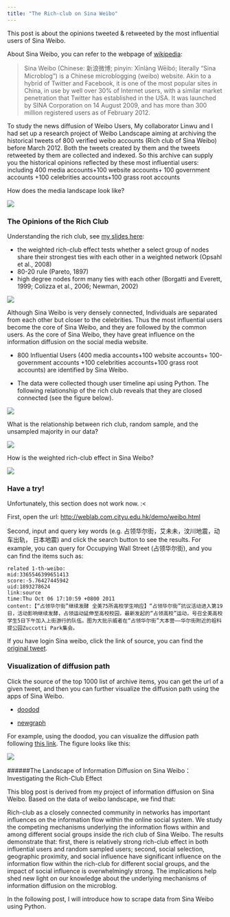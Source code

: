 ```yaml
---
title: "The Rich-club on Sina Weibo"
---
```



This post is about the opinions tweeted & retweeted by the most influential users of Sina Weibo.

About Sina Weibo, you can refer to the webpage of [wikipedia](http://en.wikipedia.org/wiki/Sina_Weibo#cite_note-3):

> Sina Weibo (Chinese: 新浪微博; pinyin: Xīnlàng Wēibó; literally “Sina Microblog”) is a Chinese microblogging (weibo) website. Akin to a hybrid of Twitter and Facebook, it is one of the most popular sites in China, in use by well over 30% of Internet users, with a similar market penetration that Twitter has established in the USA. It was launched by SINA Corporation on 14 August 2009, and has more than 300 million registered users as of February 2012.

To study the news diffusion of Weibo Users, My collaborator Linwu and I had set up a research project of Weibo Landscape aiming at archiving the historical tweets of 800 verified weibo accounts (Rich club of Sina Weibo) before March 2012. Both the tweets created by them and the tweets retweeted by them are collected and indexed. So this archive can supply you the historical opinions reflected by these most influential users: including 400 media accounts+100 website accounts+ 100 government accounts +100 celebrities accounts+100 grass root accounts

How does the media landscape look like?

![](http://weblab.com.cityu.edu.hk/blog/chengjun/files/2012/04/landscape.png)

### The Opinions of the Rich Club

Understanding the rich club, see [my slides here](http://chengjun.github.io/slides/strut/richclub/):

- the weighted rich-club effect tests whether a select group
of nodes share their strongest ties with each other in a
weighted network (Opsahl et al., 2008)
- 80-20 rule  (Pareto, 1897)
- high degree nodes form many ties with each other
(Borgatti and Everett, 1999; Colizza et al., 2006; Newman, 2002)



![](http://weblab.com.cityu.edu.hk/blog/chengjun/files/2012/04/core-and-periphery.png)

Although Sina Weibo is very densely connected, Individuals are separated from each other but closer to the celebrities. Thus the most influential users become the core of Sina Weibo, and they are followed by the common users. As the core of Sina Weibo, they have great influence on the information diffusion on the social media website.

- 800 Influential Users (400 media accounts+100 website accounts+ 100-government accounts +100 celebrities accounts+100 grass root accounts) are identified by Sina Weibo.

- The data were collected though user timeline api using Python.
The following relationship of the rich club reveals that they are closed connected (see the figure below).

![](http://weblab.com.cityu.edu.hk/blog/chengjun/files/2012/04/social-network.png)

What is the relationship between rich club, random sample, and the unsampled majority in our data?

![](http://chengjun.github.io/slides/strut/richclub/richclub_files/11148691843_63cd8203c3_o.png)

How is the weighted rich-club effect in Sina Weibo?

![](http://chengjun.github.io/slides/strut/richclub/richclub_files/11148617174_4347265242_o.png)

### Have a try!
Unfortunately, this section does not work now. :<

First, open the url: http://weblab.com.cityu.edu.hk/demo/weibo.html

Second, input and query key words (e.g. 占领华尔街，艾未未，汶川地震，动车出轨， 日本地震) and click the search button to see the results. For example, you can query for Occupying Wall Street (占领华尔街), and you can find the items such as:

	related 1-th-weibo:
	mid:3365546399651413
	score:-5.76427445942
	uid:1893278624
	link:source
	time:Thu Oct 06 17:10:59 +0800 2011
	content:【“占领华尔街”继续发酵 全美75所高校学生响应】“占领华尔街”抗议活动进入第19日，活动影响继续发酵，占领运动延伸至高校校园，最新发起的“占领高校”运动，号召全美高校学生5日下午加入上街游行的队伍。图为大批示威者在“占领华尔街”大本营——华尔街附近的祖科提公园Zuccotti Park集会。

If you have login Sina weibo, click the link of source, you can find the [original tweet](http://www.weibo.com/1893278624/xrv9ZEuLX).



### Visualization of diffusion path

Click the source of the top 1000 list of archive items, you can get the url of a given tweet, and then you can further visualize the diffusion path using the apps of Sina Weibo.

- [doodod](http://www.doodod.com/doodod/home)

- [newgraph](http://newgraph.sinaapp.com/)

For example, using the doodod, you can visualize the diffusion path following [this link](http://www.doodod.com/doodod/chuanbo?weiboURL=http://weibo.com/1893278624/xrv9ZEuLX). The figure looks like this:

![](http://weblab.com.cityu.edu.hk/blog/chengjun/files/2012/04/freshnew.png)

######The Landscape of Information Diffusion on Sina Weibo：
Investigating the Rich-Club Effect

This blog post is derived from my project of information diffusion on Sina Weibo. Based on the data of weibo landscape, we find that:

Rich-club as a closely connected community in networks has important influences on the information flow within the online social system. We study the competing mechanisms underlying the information flows within and among different social groups inside the rich club of Sina Weibo. The results demonstrate that: first, there is relatively strong rich-club effect in both influential users and random sampled users; second, social selection, geographic proximity, and social influence have significant influence on the information flow within the rich-club for different social groups, and the impact of social influence is overwhelmingly strong. The implications help shed new light on our knowledge about the underlying mechanisms of information diffusion on the microblog.

In the following post, I will introduce how to scrape data from Sina Weibo using Python.
